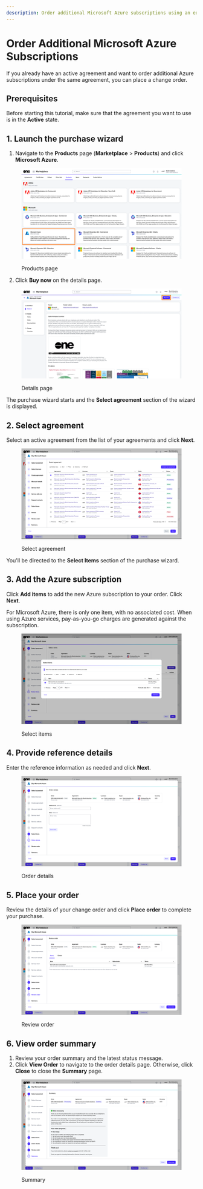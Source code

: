 ```yaml
---
description: Order additional Microsoft Azure subscriptions using an existing agreement.
---
```


# Order Additional Microsoft Azure Subscriptions

If you already have an active agreement and want to order additional Azure subscriptions under the same agreement, you can place a change order.&#x20;

## Prerequisites

Before starting this tutorial, make sure that the agreement you want to use is in the **Active** state.

## &#x31;**.** Launch the purchase wizard <a href="#id-1.-launch-the-purchase-wizard" id="id-1.-launch-the-purchase-wizard"></a>

1. Navigate to the **Products** page (**Marketplace** > **Products**) and click **Microsoft Azure**.

<figure><img src="../../../.gitbook/assets/Azure (1).png" alt=""><figcaption><p>Products page</p></figcaption></figure>

2. Click **Buy now** on the details page.

<figure><img src="../../../.gitbook/assets/AzureBuyNow.png" alt=""><figcaption><p>Details page</p></figcaption></figure>

The purchase wizard starts and the **Select agreement** section of the wizard is displayed.

## 2. Select agreement

Select an active agreement from the list of your agreements and click **Next**.&#x20;

<figure><img src="../../../.gitbook/assets/image (1031).png" alt=""><figcaption><p>Select agreement</p></figcaption></figure>

You'll be directed to the **Select Items** section of the purchase wizard.

## 3. Add the Azure subscription

Click **Add items** to add the new Azure subscription to your order. Click **Next**.&#x20;

For Microsoft Azure, there is only one item, with no associated cost. When using Azure services, pay-as-you-go charges are generated against the subscription.

<figure><img src="../../../.gitbook/assets/image (1032).png" alt=""><figcaption><p>Select items</p></figcaption></figure>

## 4. Provide reference details

Enter the reference information as needed and click **Next**.

<figure><img src="../../../.gitbook/assets/image (1033).png" alt=""><figcaption><p>Order details</p></figcaption></figure>

## 5. Place your order

Review the details of your change order and click **Place order** to complete your purchase.

<figure><img src="../../../.gitbook/assets/image (1034).png" alt=""><figcaption><p>Review order</p></figcaption></figure>

## 6. View order summary

1. Review your order summary and the latest status message.&#x20;
2. Click **View Order** to navigate to the order details page. Otherwise, click **Close** to close the **Summary** page.

<figure><img src="../../../.gitbook/assets/image (1035).png" alt=""><figcaption><p>Summary</p></figcaption></figure>
